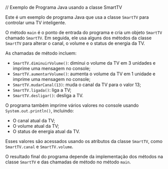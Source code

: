 // Exemplo de Programa Java usando a classe SmartTV

Este é um exemplo de programa Java que usa a classe `SmartTV` para controlar uma TV inteligente.

O método `main` é o ponto de entrada do programa e cria um objeto `SmartTV` chamado `SmartTV`. Em seguida, ele usa alguns dos métodos da classe `SmartTV` para alterar o canal, o volume e o status de energia da TV.

As chamadas de método incluem:

- `SmartTV.diminuirVolume()`: diminui o volume da TV em 3 unidades e imprime uma mensagem no console;
- `SmartTV.aumentarVolume()`: aumenta o volume da TV em 1 unidade e imprime uma mensagem no console;
- `SmartTV.mudarCanal(13)`: muda o canal da TV para o valor 13;
- `SmartTV.ligada()`: liga a TV;
- `SmartTV.desligar()`: desliga a TV.

O programa também imprime vários valores no console usando `System.out.println()`, incluindo:

- O canal atual da TV;
- O volume atual da TV;
- O status de energia atual da TV.

Esses valores são acessados usando os atributos da classe `SmartTV`, como `SmartTV.canal` e `SmartTV.volume`.

O resultado final do programa depende da implementação dos métodos na classe `SmartTV` e das chamadas de método no método `main`.

